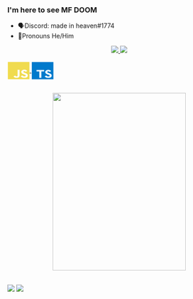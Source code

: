 ### I'm here to see MF DOOM

- 🗣Discord:  made in heaven#1774 
- 🫶Pronouns   He/Him

<div align="center">
  <a href="https://github.com/txszx">
  <img height="150em" src="https://github-readme-stats.vercel.app/api?username=txszx&show_icons=true&theme=moltack&include_all_commits=true&count_private=true"/>
  <img height="150em" src="https://github-readme-stats.vercel.app/api/top-langs/?username=txszx&layout=compact&langs_count=7&theme=moltack"/>
</div>
  
  <div style="display: inline_block"><br>
  <img align="center" alt="txszx-Js" height="40" width="50" src="https://raw.githubusercontent.com/devicons/devicon/master/icons/javascript/javascript-plain.svg">
  <img align="center" alt="txszx-Ts" height="40" width="50" src="https://raw.githubusercontent.com/devicons/devicon/master/icons/typescript/typescript-plain.svg">
  </div>
 
##  
  
<p align="center">
  <img width="300" height="400" src="src/txszx/251c4d919b37aecc897f01894a03b320.gif">
</p>
  
##
  
 <div> <a href="https://instagram.com/lutsx_" target="_blank"><img src="https://img.shields.io/badge/-Instagram-%23E4405F?style=for-the-badge&logo=instagram&logoColor=white" target="_blank"></a>
   <a href = "mailto:luigitortato1803@gmail.com"><img src="https://img.shields.io/badge/-Gmail-%23333?style=for-the-badge&logo=gmail&logoColor=white" target="_blank"></a>
